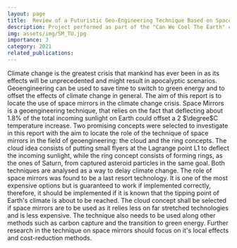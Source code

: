```yaml
---
layout: page
title:  Review of a Futuristic Geo-Engineering Technique Based on Space Mirrors
description: Project performed as part of the "Can We Cool The Earth" course from the TU Delft.
img: assets/img/SM_TU.jpg
importance: 3
category: 2021
related_publications:
---
```


Climate change is the greatest crisis that mankind has ever been in as its effects will be unprecedented and might result in apocalyptic scenarios. Geoengineering can be used to save time to switch to green energy and to offset the effects of climate change in general. The aim of this report is to locate the use of space mirrors in the climate change crisis. Space Mirrors is a geoengineering technique, that relies on the fact that deflecting about 1.8\% of the total incoming sunlight on Earth could offset a 2 $\degree$C temperature increase. Two promising concepts were selected to investigate in this report with the aim to locate the role of the technique of space mirrors in the field of geoengineering: the cloud and the ring concepts. The cloud idea consists of putting small flyers at the Lagrange point L1 to deflect the incoming sunlight, while the ring concept consists of forming rings, as the ones of Saturn, from captured asteroid particles in the same goal. Both techniques are analysed as a way to delay climate change. The role of space mirrors was found to be a last resort technology. It is one of the most expensive options but is guaranteed to work if implemented correctly, therefore, it should be implemented if it is known that the tipping point of Earth's climate is about to be reached. The cloud concept shall be selected if space mirrors are to be used as it relies less on far stretched technologies and is less expensive. The technique also needs to be used along other methods such as carbon capture and the transition to green energy. Further research in the technique on space mirrors should focus on it's local effects and cost-reduction methods.

<object data="{{ site.url }}{{ site.baseurl }}/assets/pdf/CanWeCoolEarth.pdf" width="1000" height="1000" type="application/pdf"></object>
